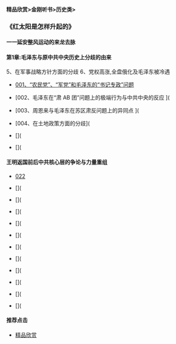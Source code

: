 #### 精品欣赏>金刚听书>历史类>
### 《红太阳是怎样升起的》
#### 一一延安整风运动的来龙去脉
#### 第1章:毛泽东与原中共中央历史上分歧的由来


5、在军事战略方针方面的分歧 
6、党权高涨,全盘俄化及毛泽东被冷遇

- [001、“农民党”、“军党”和毛泽东的“书记专政”问题](https://m.dw.com/zh/sun-001-mp3-stereo/av-16044134)

- [002、毛泽东在“肃 AB 团”问题上的极端行为与中共中央的反应 ](

- [003、周恩来与毛泽东在苏区肃反问题上的异同点 ](

- [004、在土地政策方面的分歧](

- [](

- [](
#### 王明返国前后中共核心层的争论与力量重组
- [022](https://m.dw.com/zh/sun-022-mp3-stereo/av-16131068)

- [](
- [](
- [](
- [](
- [](
- [](
- [](
- [](
- [](
- [](
- [](






#### 推荐点击
- [精品欣赏](https://summer200.github.io/content/main)

